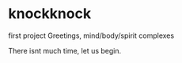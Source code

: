 # knockknock
first project
Greetings, mind/body/spirit complexes

There isnt much time, let us begin. 
